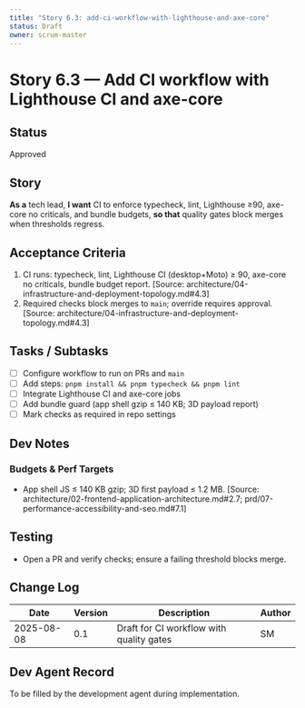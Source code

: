 ```yaml
---
title: "Story 6.3: add-ci-workflow-with-lighthouse-and-axe-core"
status: Draft
owner: scrum-master
---
```


# Story 6.3 — Add CI workflow with Lighthouse CI and axe-core

## Status

Approved

## Story

**As a** tech lead,
**I want** CI to enforce typecheck, lint, Lighthouse ≥90, axe-core no criticals, and bundle budgets,
**so that** quality gates block merges when thresholds regress.

## Acceptance Criteria

1. CI runs: typecheck, lint, Lighthouse CI (desktop+Moto) ≥ 90, axe-core no criticals, bundle budget report. [Source: architecture/04-infrastructure-and-deployment-topology.md#4.3]
2. Required checks block merges to `main`; override requires approval. [Source: architecture/04-infrastructure-and-deployment-topology.md#4.3]

## Tasks / Subtasks

- [ ] Configure workflow to run on PRs and `main`
- [ ] Add steps: `pnpm install && pnpm typecheck && pnpm lint`
- [ ] Integrate Lighthouse CI and axe-core jobs
- [ ] Add bundle guard (app shell gzip ≤ 140 KB; 3D payload report)
- [ ] Mark checks as required in repo settings

## Dev Notes

### Budgets & Perf Targets

- App shell JS ≤ 140 KB gzip; 3D first payload ≤ 1.2 MB. [Source: architecture/02-frontend-application-architecture.md#2.7; prd/07-performance-accessibility-and-seo.md#7.1]

## Testing

- Open a PR and verify checks; ensure a failing threshold blocks merge.

## Change Log

| Date       | Version | Description                              | Author |
| ---------- | ------- | ---------------------------------------- | ------ |
| 2025-08-08 | 0.1     | Draft for CI workflow with quality gates | SM     |

## Dev Agent Record

To be filled by the development agent during implementation.
